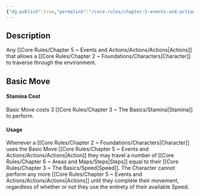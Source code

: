 ```yaml
---
{"dg-publish":true,"permalink":"/core-rules/chapter-5-events-and-actions/actions/move/"}
---
```


## Description
Any [[Core Rules/Chapter 5 ~ Events and Actions/Actions/Actions\|Actions]] that allows a [[Core Rules/Chapter 2 ~ Foundations/Characters\|Character]] to traverse through the environment.
## Basic Move
#### Stamina Cost
Basic Move costs 3 [[Core Rules/Chapter 3 ~ The Basics/Stamina\|Stamina]] to perform.
#### Usage
Whenever a [[Core Rules/Chapter 2 ~ Foundations/Characters\|Character]] uses the Basic Move [[Core Rules/Chapter 5 ~ Events and Actions/Actions/Actions\|Action]] they may travel a number of [[Core Rules/Chapter 6 ~ Areas and Maps/Steps\|Steps]] equal to their [[Core Rules/Chapter 3 ~ The Basics/Speed\|Speed]]. The Character cannot perform any more [[Core Rules/Chapter 5 ~ Events and Actions/Actions/Actions\|Actions]] until they complete their movement, regardless of whether or not they use the entirety of their available Speed.